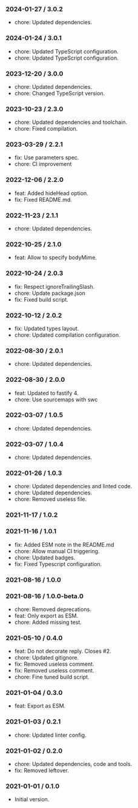 ### 2024-01-27 / 3.0.2

- chore: Updated dependencies.

### 2024-01-24 / 3.0.1

- chore: Updated TypeScript configuration.
- chore: Updated TypeScript configuration.

### 2023-12-20 / 3.0.0

- chore: Updated dependencies.
- chore: Changed TypeScript version.

### 2023-10-23 / 2.3.0

- chore: Updated dependencies and toolchain.
- chore: Fixed compilation.

### 2023-03-29 / 2.2.1

- fix: Use parameters spec.
- chore: CI improvement

### 2022-12-06 / 2.2.0

- feat: Added hideHead option.
- fix: Fixed README.md.

### 2022-11-23 / 2.1.1

- chore: Updated dependencies.

### 2022-10-25 / 2.1.0

- feat: Allow to specify bodyMime.

### 2022-10-24 / 2.0.3

- fix: Respect ignoreTrailingSlash.
- chore: Update package.json
- fix: Fixed build script.

### 2022-10-12 / 2.0.2

- fix: Updated types layout.
- chore: Updated compilation configuration.

### 2022-08-30 / 2.0.1

- chore: Updated dependencies.

### 2022-08-30 / 2.0.0

- feat: Updated to fastify 4.
- chore: Use sourcemaps with swc

### 2022-03-07 / 1.0.5

- chore: Updated dependencies.

### 2022-03-07 / 1.0.4

- chore: Updated dependencies.

### 2022-01-26 / 1.0.3

- chore: Updated dependencies and linted code.
- chore: Updated dependencies.
- chore: Removed useless file.

### 2021-11-17 / 1.0.2


### 2021-11-16 / 1.0.1

- fix: Added ESM note in the README.md
- chore: Allow manual CI triggering.
- chore: Updated badges.
- fix: Fixed Typescript configuration.

### 2021-08-16 / 1.0.0


### 2021-08-16 / 1.0.0-beta.0

- chore: Removed deprecations.
- feat: Only export as ESM.
- chore: Added missing test.

### 2021-05-10 / 0.4.0

- feat: Do not decorate reply. Closes #2.
- chore: Updated gitignore.
- fix: Removed useless comment.
- fix: Removed useless comment.
- chore: Fine tuned build script.

### 2021-01-04 / 0.3.0

- feat: Export as ESM.

### 2021-01-03 / 0.2.1

- chore: Updated linter config.

### 2021-01-02 / 0.2.0

- chore: Updated dependencies, code and tools.
- fix: Removed leftover.

### 2021-01-01 / 0.1.0

- Initial version.
